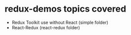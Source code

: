 # redux-demos topics covered

- Redux Toolkit use without React (simple folder)
- React-Redux (react-redux folder)
